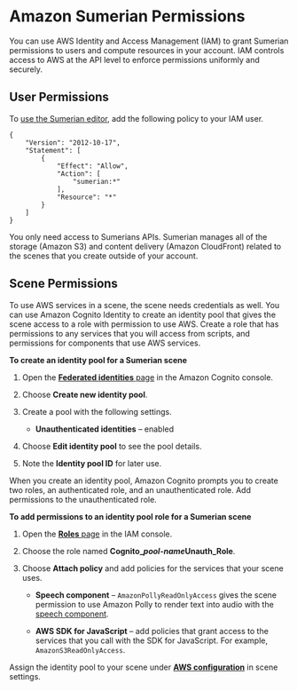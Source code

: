 # Amazon Sumerian Permissions<a name="sumerian-permissions"></a>

You can use AWS Identity and Access Management \(IAM\) to grant Sumerian permissions to users and compute resources in your account\. IAM controls access to AWS at the API level to enforce permissions uniformly and securely\.

## User Permissions<a name="permissions-user"></a>

To [use the Sumerian editor](sumerian-editor.md), add the following policy to your IAM user\.

```
{
    "Version": "2012-10-17",
    "Statement": [
        {
            "Effect": "Allow",
            "Action": [
                "sumerian:*"
            ],
            "Resource": "*"
        }
    ]
}
```

You only need access to Sumerians APIs\. Sumerian manages all of the storage \(Amazon S3\) and content delivery \(Amazon CloudFront\) related to the scenes that you create outside of your account\.

## Scene Permissions<a name="permissions-scene"></a>

To use AWS services in a scene, the scene needs credentials as well\. You can use Amazon Cognito Identity to create an identity pool that gives the scene access to a role with permission to use AWS\. Create a role that has permissions to any services that you will access from scripts, and permissions for components that use AWS services\.

**To create an identity pool for a Sumerian scene**

1. Open the [**Federated identities** page](https://console.aws.amazon.com/cognito/federated) in the Amazon Cognito console\.

1. Choose **Create new identity pool**\.

1. Create a pool with the following settings\.

   + **Unauthenticated identities** – enabled

1. Choose **Edit identity pool** to see the pool details\.

1. Note the **Identity pool ID** for later use\.

When you create an identity pool, Amazon Cognito prompts you to create two roles, an authenticated role, and an unauthenticated role\. Add permissions to the unauthenticated role\.

**To add permissions to an identity pool role for a Sumerian scene**

1. Open the [**Roles** page](https://console.aws.amazon.com/iam/home#/roles) in the IAM console\.

1. Choose the role named **Cognito\_*pool\-name*Unauth\_Role**\.

1. Choose **Attach policy** and add policies for the services that your scene uses\.

   + **Speech component** – `AmazonPollyReadOnlyAccess` gives the scene permission to use Amazon Polly to render text into audio with the [speech component](entities-speech.md)\.

   + **AWS SDK for JavaScript** – add policies that grant access to the services that you call with the SDK for JavaScript\. For example, `AmazonS3ReadOnlyAccess`\.

Assign the identity pool to your scene under **[AWS configuration](scene-aws.md)** in scene settings\.